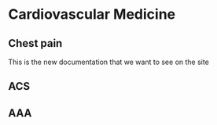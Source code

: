 # Cardiovascular Medicine


## Chest pain
This is the new documentation that we want to see on the site



## ACS 


## AAA




































